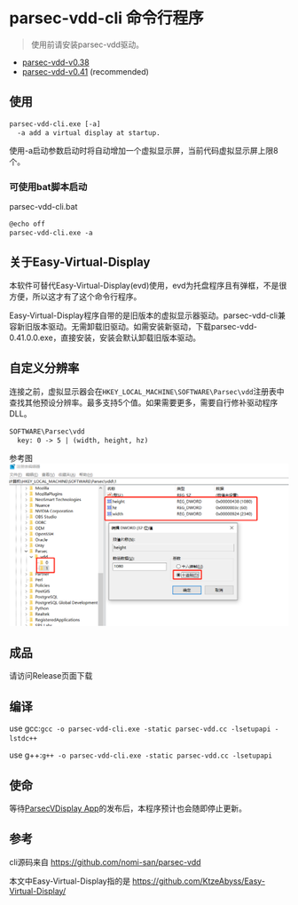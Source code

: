 # parsec-vdd-cli 命令行程序

> 使用前请安装parsec-vdd驱动。

- [parsec-vdd-v0.38](https://builds.parsec.app/vdd/parsec-vdd-0.38.0.0.exe)
- [parsec-vdd-v0.41](https://builds.parsec.app/vdd/parsec-vdd-0.41.0.0.exe) (recommended)

## 使用
```
parsec-vdd-cli.exe [-a]
  -a add a virtual display at startup.
```
使用-a启动参数启动时将自动增加一个虚拟显示屏，当前代码虚拟显示屏上限8个。

### 可使用bat脚本启动
parsec-vdd-cli.bat
```
@echo off
parsec-vdd-cli.exe -a
```


## 关于Easy-Virtual-Display
本软件可替代Easy-Virtual-Display(evd)使用，evd为托盘程序且有弹框，不是很方便，所以这才有了这个命令行程序。

Easy-Virtual-Display程序自带的是旧版本的虚拟显示器驱动。parsec-vdd-cli兼容新旧版本驱动。无需卸载旧驱动。如需安装新驱动，下载parsec-vdd-0.41.0.0.exe，直接安装，安装会默认卸载旧版本驱动。

## 自定义分辨率
连接之前，虚拟显示器会在`HKEY_LOCAL_MACHINE\SOFTWARE\Parsec\vdd`注册表中查找其他预设分辨率。最多支持5个值。如果需要更多，需要自行修补驱动程序DLL。

```
SOFTWARE\Parsec\vdd
  key: 0 -> 5 | (width, height, hz)
```

参考图
![自定义分辨率注册表参考图](regedit.png)

## 成品
请访问Release页面下载

## 编译
use gcc:`gcc -o parsec-vdd-cli.exe -static parsec-vdd.cc -lsetupapi -lstdc++`

use g++:`g++ -o parsec-vdd-cli.exe -static parsec-vdd.cc -lsetupapi`

## 使命
等待[ParsecVDisplay App](https://github.com/nomi-san/parsec-vdd)的发布后，本程序预计也会随即停止更新。

## 参考

cli源码来自 https://github.com/nomi-san/parsec-vdd 

本文中Easy-Virtual-Display指的是 https://github.com/KtzeAbyss/Easy-Virtual-Display/ 